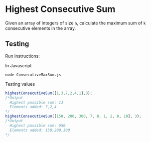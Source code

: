 # **Highest Consecutive Sum**

Given an array of integers of size `n`, calculate the maximum sum of `k` consecutive elements in the array.

## **Testing**

Run instructions:

In Javascript
```
node ConsecutiveMaxSum.js
```

Testing values
```js
highestConsecutiveSum([1,3,7,2,4,1],3);
/*Output
  Highest possible sum: 13
  Elements added: 7,2,4
*/
highestConsecutiveSum([150, 200, 300, 7, 8, 1, 2, 8, 10], 3);
/*Output
  Highest possible sum: 650
  Elements added: 150,200,300
*/
```